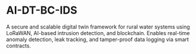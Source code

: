 # AI-DT-BC-IDS
A secure and scalable digital twin framework for rural water systems using LoRaWAN, AI-based intrusion detection, and blockchain. Enables real-time anomaly detection, leak tracking, and tamper-proof data logging via smart contracts.
